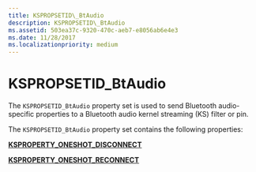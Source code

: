 ```yaml
---
title: KSPROPSETID\_BtAudio
description: KSPROPSETID\_BtAudio
ms.assetid: 503ea37c-9320-470c-aeb7-e8056ab6e4e3
ms.date: 11/28/2017
ms.localizationpriority: medium
---
```


# KSPROPSETID\_BtAudio


The `KSPROPSETID_BtAudio` property set is used to send Bluetooth audio-specific properties to a Bluetooth audio kernel streaming (KS) filter or pin.

The `KSPROPSETID_BtAudio` property set contains the following properties:

[**KSPROPERTY\_ONESHOT\_DISCONNECT**](ksproperty-oneshot-disconnect.md)

[**KSPROPERTY\_ONESHOT\_RECONNECT**](ksproperty-oneshot-reconnect.md)

 

 






